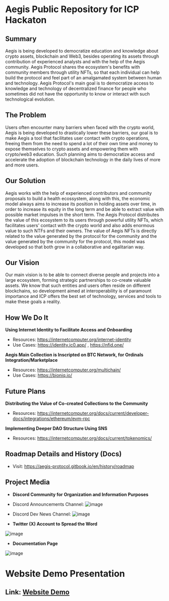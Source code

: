 # Aegis Public Repository for ICP Hackaton

## Summary

Aegis is being developed to democratize education and knowledge about crypto assets, blockchain and Web3, besides operating its assets through contribution of experienced analysts and with the help of the Aegis community. Aegis Protocol shares the ecosystem's benefits with community members through utility NFTs, so that each individual can help build the protocol and feel part of an amalgamated system between human and technology. Aegis Protocol's main goal is to democratize access to knowledge and technology of decentralized finance for people who sometimes did not have the opportunity to know or interact with such technological evolution.


## The Problem

Users often encounter many barriers when faced with the crypto world, Aegis is being developed to drastically lower these barriers, our goal is to make Aegis a tool that facilitates user contact with crypto operations, freeing them from the need to spend a lot of their own time and money to expose themselves to crypto assets and empowering them with crypto/web3 education. Such planning aims to democratize access and accelerate the adoption of blockchain technology in the daily lives of more and more users.

## Our Solution

Aegis works with the help of experienced contributors and community proposals to build a health ecossystem, along with this, the economic model always aims to increase its position in holding assets over time, in order to increase its equity in the long term and be able to extract value with possible market impulses in the short term. The Aegis Protocol distributes the value of this ecosystem to its users through powerful utility NFTs, which facilitates users' contact with the crypto world and also adds enormous value to such NTFs and their owners. The value of Aegis NFTs is directly related to the value generated by the protocol for the community and the value generated by the community for the protocol, this model was developed so that both grow in a collaborative and egalitarian way.

## Our Vision

Our main vision is to be able to connect diverse people and projects into a large ecosystem, forming strategic partnerships to co-create valuable assets. We know that such entities and users often reside on different blockchains, so development aimed at interoperability is of paramount importance and ICP offers the best set of technology, services and tools to make these goals a reality.

## How We Do It

**Using Internet Identity to Facilitate Access and Onboarding**

- Resources: https://internetcomputer.org/internet-identity
- Use Cases: https://identity.ic0.app/ , https://nfid.one/ 


**Aegis Main Collection is Inscripted on BTC Network, for Ordinals Integration/Marketplace**

- Resources: https://internetcomputer.org/multichain/
- Use Cases: https://bioniq.io/

## Future Plans

**Distributing the Value of Co-created Collections to the Community**

- Resources: https://internetcomputer.org/docs/current/developer-docs/integrations/ethereum/evm-rpc

**Implementing Deeper DAO Structure Using SNS**

- Resources: https://internetcomputer.org/docs/current/tokenomics/

## Roadmap Details and History (Docs)

- Visit: https://aegis-protocol.gitbook.io/en/history/roadmap


## Project Media

- **Discord Community for Organization and Information Purposes**

- Discord Announcements Channel:
![image](https://github.com/aegiscapital/icp-hackaton/assets/104056726/569efafd-9338-4c6b-b237-53d75dfa9cd5)

- Discord Dev News Channel:
![image](https://github.com/aegiscapital/icp-hackaton/assets/104056726/d72a3a40-83b2-440f-8381-f0314ae9a18d)

- **Twitter (X) Account to Spread the Word**

![image](https://github.com/aegiscapital/icp-hackaton/assets/104056726/ed13d59f-c102-4d54-867e-5317dd6d9a91)

- **Documentation Page**

![image](https://github.com/aegiscapital/icp-hackaton/assets/104056726/2b4344cc-2ca1-4cea-8cb3-85ec39aa344a)

# **Website Demo Presentation**

## Link: [Website Demo](https://drive.google.com/file/d/1wQHYSEBa-bBeWwsc6JkYz_Ah56QBTijB/view?usp=sharing)

  



